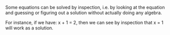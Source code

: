 Some equations can be solved by inspection, i.e. by looking at the
equation and guessing or figuring out a solution without actually doing
any algebra.

For instance, if we have: x + 1 = 2, then we can see by inspection that
x = 1 will work as a solution.
